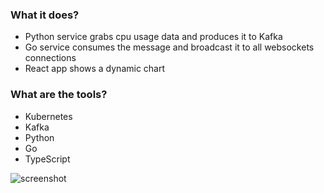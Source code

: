 ### What it does?
- Python service grabs cpu usage data and produces it to Kafka
- Go service consumes the message and broadcast it to all websockets connections
- React app shows a dynamic chart

### What are the tools?
- Kubernetes
- Kafka
- Python
- Go
- TypeScript

![screenshot](https://i.postimg.cc/xCCdW31H/Screenshot-2024-04-03-110434.png)
